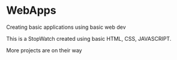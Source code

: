 # WebApps
Creating basic applications using basic web dev

This is a StopWatch created using basic HTML, CSS, JAVASCRIPT.

More projects are on their way

